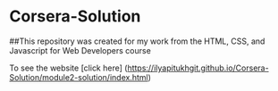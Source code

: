 # Corsera-Solution
##This repository was created for my work from the HTML, CSS, and Javascript for Web Developers course

To see the website [click here] (https://ilyapitukhgit.github.io/Corsera-Solution/module2-solution/index.html)
